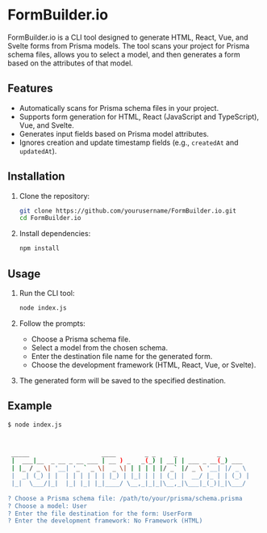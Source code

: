 # FormBuilder.io

FormBuilder.io is a CLI tool designed to generate HTML, React, Vue, and Svelte forms from Prisma models. The tool scans your project for Prisma schema files, allows you to select a model, and then generates a form based on the attributes of that model.

## Features

- Automatically scans for Prisma schema files in your project.
- Supports form generation for HTML, React (JavaScript and TypeScript), Vue, and Svelte.
- Generates input fields based on Prisma model attributes.
- Ignores creation and update timestamp fields (e.g., `createdAt` and `updatedAt`).

## Installation

1. Clone the repository:
    ```sh
    git clone https://github.com/yourusername/FormBuilder.io.git
    cd FormBuilder.io
    ```

2. Install dependencies:
    ```sh
    npm install
    ```

## Usage

1. Run the CLI tool:
    ```sh
    node index.js
    ```

2. Follow the prompts:
    - Choose a Prisma schema file.
    - Select a model from the chosen schema.
    - Enter the destination file name for the generated form.
    - Choose the development framework (HTML, React, Vue, or Svelte).

3. The generated form will be saved to the specified destination.

## Example

```sh
$ node index.js



 _____                    ____        _ _     _           _       
 |  ___|__  _ __ _ __ ___ | __ ) _   _(_) | __| | ___ _ __(_) ___  
 | |_ / _ \| '__| '_ ` _ \|  _ \| | | | | |/ _` |/ _ \ '__| |/ _ \ 
 |  _| (_) | |  | | | | | | |_) | |_| | | | (_| |  __/ |_ | | (_) |
 |_|  \___/|_|  |_| |_| |_|____/ \__,_|_|_|\__,_|\___|_(_)|_|\___/ 
                                                                   
? Choose a Prisma schema file: /path/to/your/prisma/schema.prisma
? Choose a model: User
? Enter the file destination for the form: UserForm
? Enter the development framework: No Framework (HTML)
